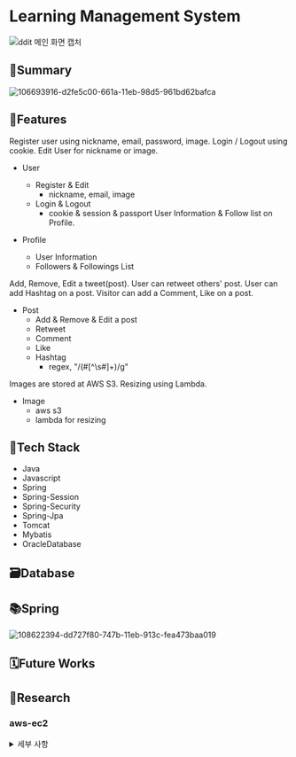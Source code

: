 # Learning Management System

![ddit 메인 화면 캡처](https://user-images.githubusercontent.com/107231837/211437489-77a27e9b-5d76-42b3-8ed6-735ac298f45c.PNG)

## 💼Summary

![106693916-d2fe5c00-661a-11eb-98d5-961bd62bafca](https://user-images.githubusercontent.com/107231837/211445227-5f496deb-2119-4e2a-8aad-6ac310c52cbf.png)


## 🌟Features
Register user using nickname, email, password, image. Login / Logout using cookie. Edit User for nickname or image.

* User
  * Register & Edit
    * nickname, email, image
  * Login & Logout
    * cookie & session & passport
User Information & Follow list on Profile.

* Profile
  * User Information
  * Followers & Followings List

Add, Remove, Edit a tweet(post). User can retweet others' post. User can add Hashtag on a post. Visitor can add a Comment, Like on a post.

* Post
  * Add & Remove & Edit a post
  * Retweet
  * Comment
  * Like
  * Hashtag
    * regex, "/(#[^\s#]+)/g"

Images are stored at AWS S3. Resizing using Lambda.

* Image
  * aws s3
  * lambda for resizing

## 🔧Tech Stack

* Java
* Javascript
* Spring
* Spring-Session
* Spring-Security
* Spring-Jpa
* Tomcat
* Mybatis
* OracleDatabase

## 🗃️Database

## 📚Spring
![108622394-dd727f80-747b-11eb-913c-fea473baa019](https://user-images.githubusercontent.com/107231837/211446695-018fa89e-00ab-444b-af8a-d8aa57f8b354.png)
## 🗓️Future Works

## 🏫Research

### aws-ec2
<details>
<summary>세부 사항</summary>
<div markdown="1">

#### basic setup for ubuntu
<pre>
<code>
$ sudo apt-get update
$ sudo apt-get install -y build-essential
</code>
</pre>
#### npm install for ubuntu
<pre>
<code>
$ curl -sL https://deb.nodesource.com/setup_14.x | sudo -E bash --
$ sudo apt-get install -y nodejs
</code>
</pre>

#### mysql install for ubuntu
<pre>
<code>
$ sudo apt-get install -y mysql-server
$ sudo su
$ mysql_secure_installation
$ mysql -u root -p
mysql> ALTER USER 'root'@'localhost' IDENTIFIED WITH mysql_native_password BY 'password';
$ vim .env
$ npx sequelize db:create
</code>
</pre>

</div>
</details>
